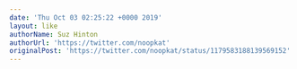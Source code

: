 ```yaml
---
date: 'Thu Oct 03 02:25:22 +0000 2019'
layout: like
authorName: Suz Hinton
authorUrl: 'https://twitter.com/noopkat'
originalPost: 'https://twitter.com/noopkat/status/1179583188139569152'
---
```

